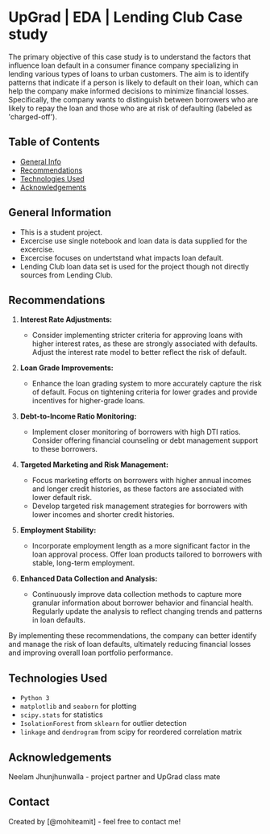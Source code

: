 # UpGrad | EDA | Lending Club Case study
The primary objective of this case study is to understand the factors that influence loan default in a consumer finance company specializing in lending various types of loans to urban customers. The aim is to identify patterns that indicate if a person is likely to default on their loan, which can help the company make informed decisions to minimize financial losses. Specifically, the company wants to distinguish between borrowers who are likely to repay the loan and those who are at risk of defaulting (labeled as 'charged-off').

## Table of Contents
* [General Info](#general-information)
* [Recommendations](#Recommendations)
* [Technologies Used](#technologies-used)
* [Acknowledgements](#acknowledgements)

<!-- You can include any other section that is pertinent to your problem -->

## General Information
- This is a student project.
- Excercise use single notebook and loan data is data supplied for the excercise.
- Excercise focuses on undertstand what impacts loan default.
- Lending Club loan data set is used for the project though not directly sources from Lending Club.

<!-- You don't have to answer all the questions - just the ones relevant to your project. -->

## Recommendations
1. **Interest Rate Adjustments:**
   - Consider implementing stricter criteria for approving loans with higher interest rates, as these are strongly associated with defaults. Adjust the interest rate model to better reflect the risk of default.

2. **Loan Grade Improvements:**
   - Enhance the loan grading system to more accurately capture the risk of default. Focus on tightening criteria for lower grades and provide incentives for higher-grade loans.

3. **Debt-to-Income Ratio Monitoring:**
   - Implement closer monitoring of borrowers with high DTI ratios. Consider offering financial counseling or debt management support to these borrowers.

4. **Targeted Marketing and Risk Management:**
   - Focus marketing efforts on borrowers with higher annual incomes and longer credit histories, as these factors are associated with lower default risk.
   - Develop targeted risk management strategies for borrowers with lower incomes and shorter credit histories.

5. **Employment Stability:**
   - Incorporate employment length as a more significant factor in the loan approval process. Offer loan products tailored to borrowers with stable, long-term employment.

6. **Enhanced Data Collection and Analysis:**
   - Continuously improve data collection methods to capture more granular information about borrower behavior and financial health. Regularly update the analysis to reflect changing trends and patterns in loan defaults.

By implementing these recommendations, the company can better identify and manage the risk of loan defaults, ultimately reducing financial losses and improving overall loan portfolio performance.

<!-- You don't have to answer all the questions - just the ones relevant to your project. -->

## Technologies Used
- `Python 3`
- `matplotlib` and `seaborn` for plotting
- `scipy.stats` for statistics
- `IsolationForest` from `sklearn` for outlier detection 
- `linkage` and `dendrogram` from scipy for reordered correlation matrix 

<!-- As the libraries versions keep on changing, it is recommended to mention the version of library used in this project -->

## Acknowledgements
Neelam Jhunjhunwalla - project partner and UpGrad class mate

## Contact
Created by [@mohiteamit] - feel free to contact me!


<!-- Optional -->
<!-- ## License -->
<!-- This project is open source and available under the [... License](). -->

<!-- You don't have to include all sections - just the one's relevant to your project -->
